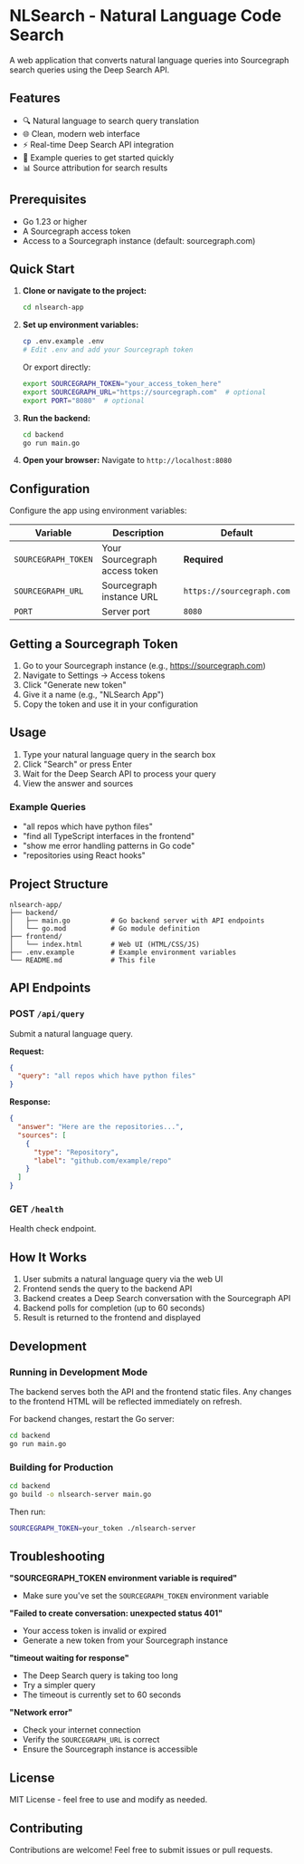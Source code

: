 # NLSearch - Natural Language Code Search

A web application that converts natural language queries into Sourcegraph search queries using the Deep Search API.

## Features

- 🔍 Natural language to search query translation
- 🌐 Clean, modern web interface
- ⚡ Real-time Deep Search API integration
- 🎯 Example queries to get started quickly
- 📊 Source attribution for search results

## Prerequisites

- Go 1.23 or higher
- A Sourcegraph access token
- Access to a Sourcegraph instance (default: sourcegraph.com)

## Quick Start

1. **Clone or navigate to the project:**
   ```bash
   cd nlsearch-app
   ```

2. **Set up environment variables:**
   ```bash
   cp .env.example .env
   # Edit .env and add your Sourcegraph token
   ```

   Or export directly:
   ```bash
   export SOURCEGRAPH_TOKEN="your_access_token_here"
   export SOURCEGRAPH_URL="https://sourcegraph.com"  # optional
   export PORT="8080"  # optional
   ```

3. **Run the backend:**
   ```bash
   cd backend
   go run main.go
   ```

4. **Open your browser:**
   Navigate to `http://localhost:8080`

## Configuration

Configure the app using environment variables:

| Variable | Description | Default |
|----------|-------------|---------|
| `SOURCEGRAPH_TOKEN` | Your Sourcegraph access token | **Required** |
| `SOURCEGRAPH_URL` | Sourcegraph instance URL | `https://sourcegraph.com` |
| `PORT` | Server port | `8080` |

## Getting a Sourcegraph Token

1. Go to your Sourcegraph instance (e.g., https://sourcegraph.com)
2. Navigate to Settings → Access tokens
3. Click "Generate new token"
4. Give it a name (e.g., "NLSearch App")
5. Copy the token and use it in your configuration

## Usage

1. Type your natural language query in the search box
2. Click "Search" or press Enter
3. Wait for the Deep Search API to process your query
4. View the answer and sources

### Example Queries

- "all repos which have python files"
- "find all TypeScript interfaces in the frontend"
- "show me error handling patterns in Go code"
- "repositories using React hooks"

## Project Structure

```
nlsearch-app/
├── backend/
│   ├── main.go          # Go backend server with API endpoints
│   └── go.mod           # Go module definition
├── frontend/
│   └── index.html       # Web UI (HTML/CSS/JS)
├── .env.example         # Example environment variables
└── README.md            # This file
```

## API Endpoints

### POST `/api/query`

Submit a natural language query.

**Request:**
```json
{
  "query": "all repos which have python files"
}
```

**Response:**
```json
{
  "answer": "Here are the repositories...",
  "sources": [
    {
      "type": "Repository",
      "label": "github.com/example/repo"
    }
  ]
}
```

### GET `/health`

Health check endpoint.

## How It Works

1. User submits a natural language query via the web UI
2. Frontend sends the query to the backend API
3. Backend creates a Deep Search conversation with the Sourcegraph API
4. Backend polls for completion (up to 60 seconds)
5. Result is returned to the frontend and displayed

## Development

### Running in Development Mode

The backend serves both the API and the frontend static files. Any changes to the frontend HTML will be reflected immediately on refresh.

For backend changes, restart the Go server:
```bash
cd backend
go run main.go
```

### Building for Production

```bash
cd backend
go build -o nlsearch-server main.go
```

Then run:
```bash
SOURCEGRAPH_TOKEN=your_token ./nlsearch-server
```

## Troubleshooting

**"SOURCEGRAPH_TOKEN environment variable is required"**
- Make sure you've set the `SOURCEGRAPH_TOKEN` environment variable

**"Failed to create conversation: unexpected status 401"**
- Your access token is invalid or expired
- Generate a new token from your Sourcegraph instance

**"timeout waiting for response"**
- The Deep Search query is taking too long
- Try a simpler query
- The timeout is currently set to 60 seconds

**"Network error"**
- Check your internet connection
- Verify the `SOURCEGRAPH_URL` is correct
- Ensure the Sourcegraph instance is accessible

## License

MIT License - feel free to use and modify as needed.

## Contributing

Contributions are welcome! Feel free to submit issues or pull requests.
